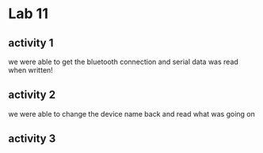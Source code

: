 <h1>Lab 11</h1>

<h2>activity 1</h2>
    <p>we were able to get the bluetooth connection and serial data was read when written!</p>
    
<h2> activity 2</h2>
    <p> we were able to change the device name back and read what was going on </p>
    
<h2> activity 3 </h1>
    <p></p>
